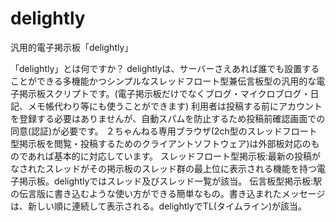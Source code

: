 # delightly
汎用的電子掲示板「delightly」

「delightly」とは何ですか？
    delightlyは、サーバーさえあれば誰でも設置することができる多機能かつシンプルなスレッドフロート型兼伝言板型の汎用的な電子掲示板スクリプトです。(電子掲示板だけでなくブログ・マイクロブログ・日記、メモ帳代わり等にも使うことができます)
    利用者は投稿する前にアカウントを登録する必要はありませんが、自動スパムを防止するため投稿前確認画面での同意(認証)が必要です。
    ２ちゃんねる専用ブラウザ(2ch型のスレッドフロート型掲示板を閲覧・投稿するためのクライアントソフトウェア)は外部板対応のものであれば基本的に対応しています。
    スレッドフロート型掲示板:最新の投稿がなされたスレッドがその掲示板のスレッド群の最上位に表示される機能を持つ電子掲示板。delightlyではスレッド及びスレッド一覧が該当。
    伝言板型掲示板:駅の伝言版に書き込むような使い方ができる簡単なもの。書き込まれたメッセージは、新しい順に連続して表示される。delightlyでTL(タイムライン)が該当。